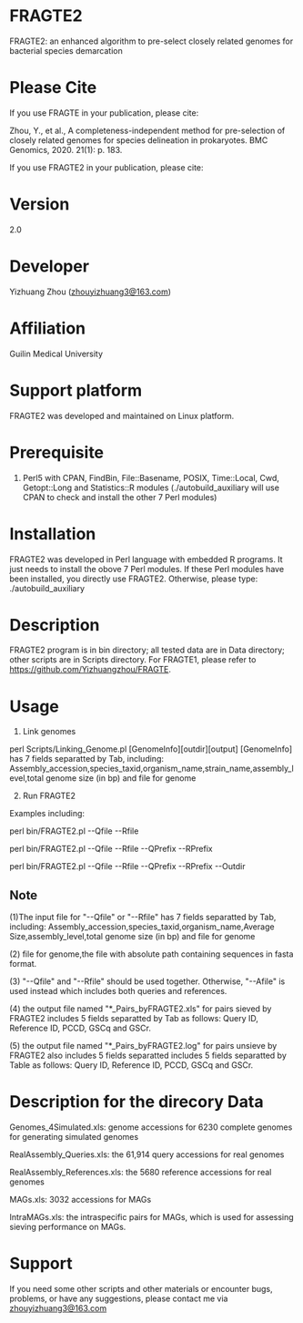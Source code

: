 # FRAGTE2
FRAGTE2: an enhanced algorithm to pre-select closely related genomes for bacterial species demarcation

# Please Cite
If you use FRAGTE in your publication, please cite: 

Zhou, Y., et al., A completeness-independent method for pre-selection of closely related genomes for species
 delineation in prokaryotes. BMC Genomics, 2020. 21(1): p. 183.
 
 If you use FRAGTE2 in your publication, please cite: 
 
# Version
2.0

# Developer
Yizhuang Zhou (zhouyizhuang3@163.com)

# Affiliation
Guilin Medical University

# Support platform
FRAGTE2 was developed and maintained on Linux platform.

# Prerequisite
1. Perl5 with CPAN, FindBin, File::Basename, POSIX, Time::Local, Cwd, Getopt::Long and Statistics::R modules
(./autobuild_auxiliary will use CPAN to check and install the other 7 Perl modules)

# Installation
FRAGTE2 was developed in Perl language with embedded R programs. It just needs to install the obove 7 Perl modules. If these Perl modules have been installed, you directly use FRAGTE2. Otherwise, please type:
./autobuild_auxiliary

# Description
FRAGTE2 program is in bin directory; all tested data are in Data directory; other scripts are in Scripts directory.
For FRAGTE1, please refer to https://github.com/Yizhuangzhou/FRAGTE. 

# Usage
1. Link genomes

perl Scripts/Linking_Genome.pl [GenomeInfo][outdir][output]
[GenomeInfo] has 7 fields separatted by Tab, including:
Assembly_accession,species_taxid,organism_name,strain_name,assembly_level,total genome size (in bp)
  and file for genome
  
2. Run FRAGTE2

Examples including:

 perl bin/FRAGTE2.pl --Qfile  <Qfile> --Rfile <Rfile>
  
 perl bin/FRAGTE2.pl --Qfile  <Qfile> --Rfile <Rfile> --QPrefix <Prefix> --RPrefix <Prefix>
  
 perl bin/FRAGTE2.pl --Qfile  <Qfile> --Rfile <Rfile> --QPrefix <Prefix> --RPrefix <Prefix> --Outdir <outdir> 

## Note
(1)The input file for "--Qfile" or "--Rfile" has 7 fields separatted by Tab, including: 
  Assembly_accession,species_taxid,organism_name,Average Size,assembly_level,total genome size (in bp)
  and file for genome
  
(2) file for genome,the file with absolute path containing sequences in fasta format.
  
(3) "--Qfile" and "--Rfile" should be used together. Otherwise, "--Afile" is used instead which includes both 
  queries and references.
  
(4) the output file named "*_Pairs_byFRAGTE2.xls" for pairs sieved by FRAGTE2 includes 5 fields separatted by
  Tab as follows: Query ID, Reference ID, PCCD, GSCq and GSCr.
  
(5) the output file named "*_Pairs_byFRAGTE2.log" for pairs unsieve by FRAGTE2 also includes 5 fields separatted
  includes 5 fields separatted by Table as follows: Query ID, Reference ID, PCCD, GSCq and GSCr.
  
# Description for the direcory Data
  
Genomes_4Simulated.xls: genome accessions for 6230 complete genomes for generating simulated genomes
  
RealAssembly_Queries.xls: the 61,914 query accessions for real genomes
  
RealAssembly_References.xls: the 5680 reference accessions for real genomes
  
MAGs.xls: 3032 accessions for MAGs
  
IntraMAGs.xls: the intraspecific pairs for MAGs, which is used for assessing sieving performance on MAGs. 

# Support
If you need some other scripts and other materials or encounter bugs, problems, or have any suggestions, please contact me via zhouyizhuang3@163.com
